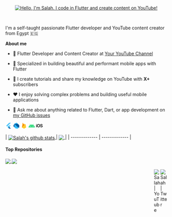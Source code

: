 <p align="center"><a href="https://www.youtube.com/c/YourChannelName"><img width="80%" alt="Hello, I'm Salah. I code in Flutter and create content on YouTube!" src="./assets/gh-readme-header.png" /></a></p>

<br />

I'm a self-taught passionate Flutter developer and YouTube content creator from Egypt 🇪🇬

**About me**

- 💼 Flutter Developer and Content Creator at [Your YouTube Channel]([https://www.youtube.com/c/YourChannelName](https://www.youtube.com/@salahalsamarraaee650))

- 📱 Specialized in building beautiful and performant mobile apps with Flutter

- 🎥 I create tutorials and share my knowledge on YouTube with **X+** subscribers

- ❤️ I enjoy solving complex problems and building useful mobile applications

- 💬 Ask me about anything related to Flutter, Dart, or app development on [my GitHub issues](https://github.com/yourusername/your-repo/issues)

<code><img height="20" alt="flutter" src="https://raw.githubusercontent.com/github/explore/main/topics/flutter/flutter.png"></code>
<code><img height="20" alt="dart" src="https://raw.githubusercontent.com/github/explore/main/topics/dart/dart.png"></code>
<code><img height="20" alt="firebase" src="https://raw.githubusercontent.com/github/explore/main/topics/firebase/firebase.png"></code>
<code><img height="20" alt="android" src="https://raw.githubusercontent.com/github/explore/main/topics/android/android.png"></code>
<code><img height="20" alt="ios" src="https://raw.githubusercontent.com/github/explore/main/topics/ios/ios.png"></code>

| <a href="https://github.com/yourusername/your-repo">
  <img align="center" src="https://github-readme-stats.vercel.app/api?username=yourusername&show_icons=true&include_all_commits=true&theme=default&hide_border=true" alt="Salah's github stats" />
</a> | <a href="https://github.com/yourusername/your-repo">
  <img align="center" src="https://github-readme-stats.vercel.app/api/top-langs/?username=yourusername&layout=compact&theme=default&hide_border=true" />
</a> |
| ------------- | ------------- |

#### Top Repositories

<a href="https://github.com/yourusername/flutter-project">
  <img align="center" src="https://github-readme-stats.vercel.app/api/pin/?username=yourusername&repo=flutter-project&theme=default" />
</a>
<a href="https://github.com/yourusername/flutter-tutorial">
  <img align="center" src="https://github-readme-stats.vercel.app/api/pin/?username=yourusername&repo=flutter-tutorial&theme=default" />
</a>

<br />
<br />

<a href="https://twitter.com/yourtwitterhandle">
  <img align="right" alt="Salah | Twitter" width="21px" src="https://raw.githubusercontent.com/anuraghazra/anuraghazra/master/assets/twitter.svg" />
</a>
<a href="https://www.youtube.com/c/YourChannelName">
  <img align="right" alt="Salah | YouTube" width="20px" src="https://raw.githubusercontent.com/anuraghazra/anuraghazra/master/assets/youtube.svg" />
</a>
